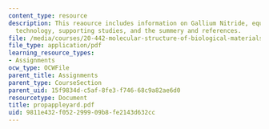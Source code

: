 ```yaml
---
content_type: resource
description: This reaource includes information on Gallium Nitride, equipment and
  technology, supporting studies, and the summery and references.
file: /media/courses/20-442-molecular-structure-of-biological-materials-be-442-fall-2005/9811e432f052299909b8fe2143d632cc_propappleyard.pdf
file_type: application/pdf
learning_resource_types:
- Assignments
ocw_type: OCWFile
parent_title: Assignments
parent_type: CourseSection
parent_uid: 15f9834d-c5af-8fe3-f746-68c9a82ae6d0
resourcetype: Document
title: propappleyard.pdf
uid: 9811e432-f052-2999-09b8-fe2143d632cc
---
```

